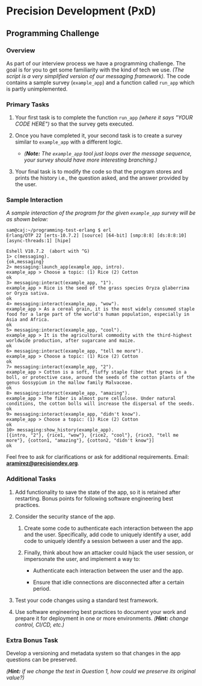 # Precision Development (PxD)

## Programming Challenge

### Overview

As part of our interview process we have a programming challenge. The goal is
for you to get some familiarity with the kind of tech we use. _(The script is a
very simplified version of our messaging framework)._ The code contains a sample
survey (`example_app`) and a function called `run_app` which is partly
unimplemented.

### Primary Tasks

1. Your first task is to complete the function `run_app` _(where it says "YOUR
   CODE HERE")_ so that the survey gets executed.

2. Once you have completed it, your second task is to create a survey similar to
   `example_app` with a different logic.
   
   - _(**Note:** The `example_app` tool just loops over the message sequence,
     your survey should have more interesting branching.)_

3. Your final task is to modify the code so that the program stores and prints
   the history i.e., the question asked, and the answer provided by the user.

### Sample Interaction

_A sample interaction of the program for the given `example_app` survey will be
as shown below:_

```console
sam@caj:~/programming-test-erlang $ erl
Erlang/OTP 22 [erts-10.7.2] [source] [64-bit] [smp:8:8] [ds:8:8:10] [async-threads:1] [hipe]

Eshell V10.7.2  (abort with ^G)
1> c(messaging).
{ok,messaging}
2> messaging:launch_app(example_app, intro).
example_app > Choose a topic: (1) Rice (2) Cotton
ok
3> messaging:interact(example_app, "1").
example_app > Rice is the seed of the grass species Oryza glaberrima or Oryza sativa.
ok
4> messaging:interact(example_app, "wow").
example_app > As a cereal grain, it is the most widely consumed staple food for a large part of the world's human population, especially in Asia and Africa.
ok
5> messaging:interact(example_app, "cool").
example_app > It is the agricultural commodity with the third-highest worldwide production, after sugarcane and maize.
ok
6> messaging:interact(example_app, "tell me more").
example_app > Choose a topic: (1) Rice (2) Cotton
ok
7> messaging:interact(example_app, "2").
example_app > Cotton is a soft, fluffy staple fiber that grows in a boll, or protective case, around the seeds of the cotton plants of the genus Gossypium in the mallow family Malvaceae.
ok
8> messaging:interact(example_app, "amazing").
example_app > The fiber is almost pure cellulose. Under natural conditions, the cotton bolls will increase the dispersal of the seeds.
ok
9> messaging:interact(example_app, "didn't know").
example_app > Choose a topic: (1) Rice (2) Cotton
ok
10> messaging:show_history(example_app).
[{intro, "2"}, {rice1, "wow"}, {rice2, "cool"}, {rice3, "tell me more"}, {cotton1, "amazing"}, {cotton2, "didn't know"}]
ok
```

Feel free to ask for clarifications or ask for additional requirements. Email:
**aramirez@precisiondev.org**.

### Additional Tasks

1. Add functionality to save the state of the app, so it is retained after
   restarting. Bonus points for following software engineering best practices.

2. Consider the security stance of the app.

   1. Create some code to authenticate each interaction between the app and the
      user. Specifically, add code to uniquely identify a user, add code to
      uniquely identify a session between a user and the app.

   2. Finally, think about how an attacker could hijack the user session, or
      impersonate the user, and implement a way to:

      - Authenticate each interaction between the user and the app.

      - Ensure that idle connections are disconnected after a certain period.

3. Test your code changes using a standard test framework.

4. Use software engineering best practices to document your work and prepare it
   for deployment in one or more environments. _(**Hint:** change control,
   CI/CD, etc.)_

### Extra Bonus Task

Develop a versioning and metadata system so that changes in the app questions
can be preserved.

_(**Hint:** if we change the text in Question 1, how could we preserve its
original value?)_
